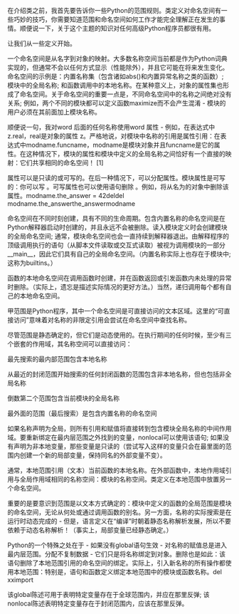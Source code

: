 在介绍类之前，我首先要告诉你一些Python的范围规则。类定义对命名空间有一些巧妙的技巧，你需要知道范围和命名空间如何工作才能完全理解正在发生的事情。顺便说一下，关于这个主题的知识对任何高级Python程序员都很有用。



让我们从一些定义开始。



一个命名空间是从名字到对象的映射。大多数名称空间当前都是作为Python词典实现的，但通常不会以任何方式显示（性能除外），并且它可能在将来发生变化。命名空间的示例是：内置名称集（包含诸如abs\(\)和内置异常名称之类的函数）; 模块中的全局名称; 和函数调用中的本地名称。在某种意义上，对象的属性集也形成了命名空间。关于命名空间的重要一点是，不同命名空间中的名称之间绝对没有关系; 例如，两个不同的模块都可以定义函数maximize而不会产生混淆 - 模块的用户必须在其前面加上模块名称。



顺便说一句，我对word 后面的任何名称使用word 属性 - 例如，在表达式中z.real，real是对象的属性 z。严格地说，对模块中名称的引用是属性引用：在表达式中modname.funcname，modname是模块对象并且funcname是它的属性。在这种情况下，模块的属性和模块中定义的全局名称之间恰好有一个直接的映射：它们共享相同的命名空间！ \[1\]



属性可以是只读的或可写的。在后一种情况下，可以分配属性。模块属性是可写的：你可以写 。可写属性也可以使用语句删除 。例如，将从名为的对象中删除该属性。modname.the\_answer = 42deldel modname.the\_answerthe\_answermodname



命名空间在不同时刻创建，具有不同的生命周期。包含内置名称的命名空间是在Python解释器启动时创建的，并且永远不会被删除。读入模块定义时会创建模块的全局命名空间; 通常，模块命名空间也会一直持续到解释器退出。由解释程序的顶级调用执行的语句（从脚本文件读取或交互式读取）被视为调用模块的一部分\_\_main\_\_，因此它们具有自己的全局命名空间。（内置名称实际上也存在于模块中;这称为builtins。）



函数的本地命名空间在调用函数时创建，并在函数返回或引发函数内未处理的异常时删除。（实际上，遗忘是描述实际情况的更好方法。）当然，递归调用每个都有自己的本地命名空间。



甲范围是Python程序，其中一个命名空间是可直接访问的文本区域。这里的“可直接访问”意味着对名称的非限定引用会尝试在命名空间中查找名称。



尽管范围是静态确定的，但它们是动态使用的。在执行期间的任何时候，至少有三个嵌套的作用域，其名称空间可以直接访问：



最先搜索的最内部范围包含本地名称

从最近的封闭范围开始搜索的任何封闭函数的范围包含非本地名称，但也包括非全局名称

倒数第二个范围包含当前模块的全局名称

最外面的范围（最后搜索）是包含内置名称的命名空间

如果名称声明为全局，则所有引用和赋值将直接转到包含模块全局名称的中间作用域。要重新绑定在最内层范围之外找到的变量，nonlocal可以使用该语句; 如果没有声明为非本地变量，那些变量是只读的（尝试写入这样的变量只会在最里面的范围内创建一个新的局部变量，保持同名的外部变量不变）。



通常，本地范围引用（文本）当前函数的本地名称。在外部函数中，本地作用域引用与全局作用域相同的名称空间：模块的名称空间。类定义在本地范围中放置另一个命名空间。



重要的是要意识到范围是以文本方式确定的：模块中定义的函数的全局范围是模块的命名空间，无论从何处或通过调用函数的别名。另一方面，名称的实际搜索是在运行时动态完成的 - 但是，语言定义在“编译”时朝着静态名称解析发展，所以不要依赖于动态名称解析！（事实上​​，局部变量已经静态确定。）



Python的一个特殊之处在于 - 如果没有global语句生效 - 对名称的赋值总是进入最内层范围。分配不复制数据 - 它们只是将名称绑定到对象。删除也是如此：该语句删除了本地范围引用的命名空间的绑定。实际上，引入新名称的所有操作都使用本地范围：特别是，语句和函数定义绑定本地范围中的模块或函数名称。del xximport



该global陈述可用于表明特定变量存在于全球范围内，并应在那里反弹; 该 nonlocal陈述表明特定变量存在于封闭范围内，应该在那里反弹。

